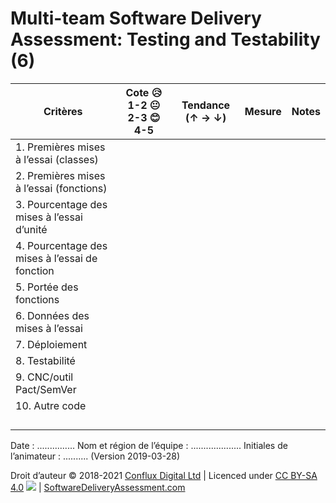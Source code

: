# Multi-team Software Delivery Assessment: Testing and Testability (6)

| **Critères**            | **Cote 😥 1-2 😐 2-3 😊 4-5** | **Tendance (↑ → ↓)** | **Mesure** | **Notes** |
| ------------------------- | ---------------------------- | ----------------- | ---------- | --------- |
| 1\. Premières mises à l’essai (classes)  |                              |                   |            |           |
| 2\. Premières mises à l’essai (fonctions) |                              |                   |            |           |
| 3\. Pourcentage des mises à l’essai d’unité           |                              |                   |            |           |
| 4\. Pourcentage des mises à l’essai de fonction        |                              |                   |            |           |
| 5\. Portée des fonctions      |                              |                   |            |           |
| 6\. Données des mises à l’essai             |                              |                   |            |           |
| 7\. Déploiement            |                              |                   |            |           |
| 8\. Testabilité           |                              |                   |            |           |
| 9\. CNC/outil Pact/SemVer      |                              |                   |            |           |
| 10\. Autre code           |                              |                   |            |           |
|                           |                              |                   |            |           |
|                           |                              |                   |            |           |
|                           |                              |                   |            |           |
|                           |                              |                   |            |           |

Date : ............... Nom et région de l’équipe : .................... Initiales de l’animateur : .......... (Version 2019-03-28)

Droit d’auteur © 2018-2021 [Conflux Digital Ltd](https://confluxdigital.net/) | Licenced under [CC BY-SA 4.0](https://creativecommons.org/licenses/by-sa/4.0/) ![](https://licensebuttons.net/l/by-sa/3.0/88x31.png) | [SoftwareDeliveryAssessment.com](http://SoftwareDeliveryAssessment.com/)